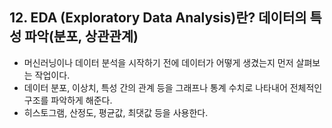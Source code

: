 ## 12. EDA (Exploratory Data Analysis)란? 데이터의 특성 파악(분포, 상관관계)
- 머신러닝이나 데이터 분석을 시작하기 전에 데이터가 어떻게 생겼는지 먼저 살펴보는 작업이다.
- 데이터 분포, 이상치, 특성 간의 관계 등을 그래프나 통계 수치로 나타내어 전체적인 구조를 파악하게 해준다.
- 히스토그램, 산정도, 평균값, 최댓값 등을 사용한다.